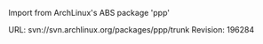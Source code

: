 Import from ArchLinux's ABS package 'ppp'

URL: svn://svn.archlinux.org/packages/ppp/trunk
Revision: 196284
